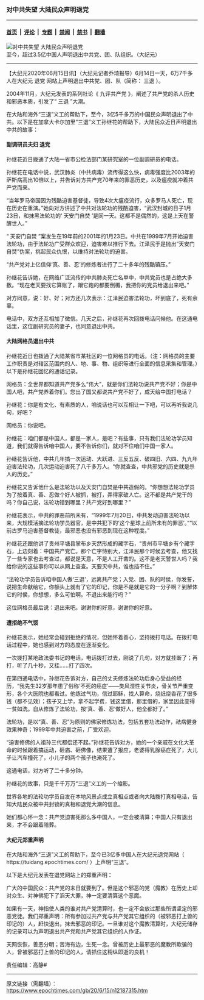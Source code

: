 ### 对中共失望 大陆民众声明退党

---

#### [首页](../../../..?n12187315) &nbsp;|&nbsp; [评论](../../../../../epoch-comment?n12187315) &nbsp;|&nbsp; [专题](../../../../../epoch-special?n12187315) &nbsp;|&nbsp; [禁闻](../../../../../epoch-news?n12187315) &nbsp;|&nbsp; [禁书](../../../../../books?n12187315) &nbsp;|&nbsp; [翻墙](https://github.com/gfw-breaker/nogfw/blob/master/README.md?n12187315)


<div><img alt="对中共失望 大陆民众声明退党" class="attachment-djy_600_400 size-djy_600_400 wp-post-image" src="https://i.epochtimes.com/assets/uploads/2020/05/0008-600x400.jpg"/>
<div class="caption">
 至今，超过3.5亿中国人声明退出中共党、团、队组织。（大纪元）
</div></div><hr/><div class="post_content" id="artbody" itemprop="articleBody">
 <!-- article content begin -->
 <p>
  【大纪元2020年06月15日讯】（大纪元记者乔琦报导）6月14日一天，6万7千多人在大纪元
  <ok href="https://www.epochtimes.com/gb/tag/%E9%80%80%E5%85%9A.html">
   退党
  </ok>
  网站上声明退出中共党、团、队（简称：
  <ok href="https://www.epochtimes.com/gb/tag/%E4%B8%89%E9%80%80.html">
   三退
  </ok>
  ）。
 </p>
 <p>
  2004年11月，大纪元发表的系列社论《
  <ok href="https://www.epochtimes.com/gb/tag/%E4%B9%9D%E8%AF%84%E5%85%B1%E4%BA%A7%E5%85%9A.html">
   九评共产党
  </ok>
  》，阐述了共产党的杀人历史和邪恶本质，引发了“
  <ok href="https://www.epochtimes.com/gb/tag/%E4%B8%89%E9%80%80.html">
   三退
  </ok>
  ”大潮。
 </p>
 <p>
  在大陆和海外“三退”义工的帮助下，至今，3亿5千多万的中国民众声明退出了中共。以下是在加拿大卡尔加里“三退”义工孙继花的帮助下，大陆民众近日声明退出中共的故事：
 </p>
 <h4>
  副调研员夫妇
  <ok href="https://www.epochtimes.com/gb/tag/%E9%80%80%E5%85%9A.html">
   退党
  </ok>
 </h4>
 <p>
  孙继花近日拨通了大陆一省市公检法部门某研究室的一位副调研员的电话。
 </p>
 <p>
  孙继花在电话中说，武汉肺炎（中共病毒）流传得这么快，病毒强度比2003年的萨斯病高出10倍以上，并告诉对方共产党70年来的罪恶历史，以及瘟疫就冲着共产党而来。
 </p>
 <p>
  “当年罗马帝国因为残酷迫害基督徒，导致4次大瘟疫流行，众多罗马人死亡，现在历史在重演。”她向对方讲述了中共对法轮功的残酷迫害，“武汉封城的日子1月23日，和抹黑法轮功的‘
  <ok href="https://www.epochtimes.com/gb/tag/%E5%A4%A9%E5%AE%89%E9%97%A8%E8%87%AA%E7%84%9A.html">
   天安门自焚
  </ok>
  ’是同一天。这都不是偶然的，这是上天在警醒世人。”
 </p>
 <p>
 </p>
 <p>
  “
  <ok href="https://www.epochtimes.com/gb/tag/%E5%A4%A9%E5%AE%89%E9%97%A8%E8%87%AA%E7%84%9A.html">
   天安门自焚
  </ok>
  ”案发生在19年前的2001年的1月23日。中共在1999年7月开始迫害法轮功，由于法轮功广受群众欢迎，迫害难以推行下去。江泽民于是抛出“天安门自焚”伪案，挑起民众仇恨，以维持对法轮功的迫害。
 </p>
 <p>
  “共产党对上亿信仰‘真、善、忍’的修炼者进行了二十多年的残酷镇压。”
 </p>
 <p>
  孙继花告诉她，在网络广泛流传的中共肺炎死亡名单中，中共党员也是占绝大多数。“现在老天要找它算账了，跟它跑的都要倒楣，我把你的党员给退出来吧。”
 </p>
 <p>
  对方同意，说：好、好；对方还几次表示：江泽民迫害法轮功，坏到底了，死有余辜。
 </p>
 <p>
  电话中，双方还互相加了微信。几天之后，孙继花再次回拨电话问候他。在这通电话里，这位副研究员的妻子，也同意退出中共。
 </p>
 <h4>
  大陆网格员退出中共
 </h4>
 <p>
  孙继花近日也拨通了大陆某省市某社区的一位网格员的电话。（注：网格员的主要工作职责是对辖区范围内的人、地、事、物、组织等进行全面的信息采集和管理。）以下是孙继花回忆的通话记录。
 </p>
 <p>
  网格员：全世界都知道共产党多么“伟大”，就是你们法轮功说共产党不好；你是中国人吧，共产党养着你们。您出了国又都说共产党不好了，成天给中国打电话？
 </p>
 <p>
  孙继花：你是有文化、有素质的人，咱说话也可以互相让一下吧，可以再听我说几句，好吧？
 </p>
 <p>
  网格员：你说吧。
 </p>
 <p>
  孙继花：咱们都是中国人，都是一家人，是吧？有些事，只有我们法轮功学员知道，我们就得告诉咱中国人，要不告诉你们，就对不住咱们中国一家人。
 </p>
 <p>
  孙继花告诉他，中共几年搞一次运动、大跃进、三反五反、破四旧、六四、九九年迫害法轮功，几次运动迫害死了八千多万人。“你就查查，中共邪党的历史就是杀人的历史。”
 </p>
 <p>
  孙继花又告诉他什么是法轮功以及天安门自焚是中共造假的。“你想想法轮功学员为了按着真、善、忍做个好人被抓，被打，弄得家破人亡。这不都是共产党干的吗？你自己说，法轮功错到哪里？共产党好到哪里？”
 </p>
 <p>
  孙继花表示，中共的罪恶前所未有，“1999年7月20日，中共发动迫害法轮功以来，大规模活摘法轮功学员器官，是中共犯下的‘这个星球上前所未有的罪恶’。”“以前古罗马迫害基督教徒，最邪恶也没有邪恶到现在这种程度。”
 </p>
 <p>
  孙继花还跟他讲了贵州平塘县掌布乡天然形成的藏字石，“贵州市平塘乡有个藏字石，上边刻着：中国共产党亡。那个亡字恃别大，江泽民那个时候去考查，他又找了一些专家也去考查过，都说是天意，不是人工开凿的。这不是老天警世人吗？我给你说的这些事你可以从网上查查。天要灭中共，谁也挡不住。”
 </p>
 <p>
  “法轮功学员告诉咱中国人做‘三退’，远离共产党；入党、团、队的时侯，你发誓，说把生命献给它，你额头上就有了它的印记，你是不是就是它的一分子啊？到解体它的时侯，你想想，多么可怕啊。不退出来能行吗？”
 </p>
 <p>
  这位网格员最后说：退出来吧。谢谢你的好意，谢谢你的好意。
 </p>
 <h4>
  遭拒绝不气馁
 </h4>
 <p>
  孙继花表示，她经常会碰到拒绝的情况，但她怀着善心，坚持拨打电话。在拨打电话过程中，她也感到对方的态度在逐渐变化。
 </p>
 <p>
  一次拨打某地政法委书记的电话，电话拨打过去，刚说了几句，对方就挂断了；再打，听了几十秒，又挂……打了四次。
 </p>
 <p>
  在第四通电话中，孙继花告诉对方，自己的丈夫修炼法轮功后身心受益的经历，“我先生32岁那年患了俗称‘不死的癌症’——类风湿性关节炎，骨关节严重变形，各个大医院也都看过。他练过气功，信过耶稣，找人算命，烧纸烧香花了很多钱（都不见效）；孩子又上学，拿不起学费，钱这里借，那里借的，家里因此变得一贫如洗。自从修炼了法轮功，按‘真、善、忍’做好人，他全都好了。”
 </p>
 <p>
  法轮功，是以“真、善、忍”为原则的佛家修炼功法，包括五套功法动作，祛病健身效果神奇；1999年中共迫害之前，广受欢迎。
 </p>
 <p>
  “迫害修佛的人祖孙三代都偿还不起。”孙继花告诉对方，她的一个亲戚在文化大革命的时候跟着搞运动，砸庙、砸佛像，结果遭了报应，老婆得乳腺癌症死了，大儿子让汽车撞死了，小儿子的两个孩子也淹死了。
 </p>
 <p>
  这通电话，对方听了二十多分钟。
 </p>
 <p>
  孙继花的故事，只是千千万万“三退”义工的一个缩影。
 </p>
 <p>
  世界各地的法轮功学员自发在本地风景点成立真相点或者向大陆拨打真相电话，告知大陆民众被中共封锁的真相和退党大潮的信息。
 </p>
 <p>
  她们都心怀一念：共产党迫害死那么多中国人，一定会被清算；中国人只有退出来，才不会跟着陪葬。
 </p>
 <h4>
  大纪元郑重声明
 </h4>
 <p>
  在大陆和海外“三退”义工的帮助下，至今已3亿多中国人在大纪元退党网站（
  <ok href="https://tuidang.epochtimes.com/">
   https://tuidang.epochtimes.com/
  </ok>
  ）上声明“三退”。
 </p>
 <p>
  以下是大纪元发表在退党网站上的郑重声明：
 </p>
 <p>
  广大的中国民众：共产党的末日就要到了。但是这个邪恶的党（魔教）在历史上却对众生、对神佛犯下了滔天大罪，神一定要清算这个恶魔。
 </p>
 <p>
  如果有一天，神指使人类的谁对共产党清算时，也一定不会放过那些所谓坚定的邪恶党徒。我们郑重声明：所有参加过共产党与共产党其它组织的（被邪恶打上兽的印记的）人，赶快退出，抹去邪恶的印记。一旦谁对这个魔教清算时，大纪元储存的记录可以为声明退出共产党和共产党其它组织的人作证。
 </p>
 <p>
  天网恢恢，善恶分明；苦海有边，生死一念。曾被历史上最邪恶的魔教所欺骗的人，曾被邪恶打上兽的印记的人，请抓住这稍纵即逝的良机！
 </p>
 <p>
  责任编辑：高静#
 </p>
 <!-- article content end -->
 <div id="below_article_ad">
 </div>
</div>


---

原文链接（需翻墙）：https://www.epochtimes.com/gb/20/6/15/n12187315.htm